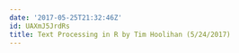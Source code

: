 ```yaml
---
date: '2017-05-25T21:32:46Z'
id: UAXmJ5JrdRs
title: Text Processing in R by Tim Hoolihan (5/24/2017)
---
```

